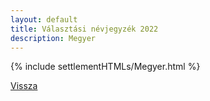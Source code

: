 ```yaml
---
layout: default
title: Választási névjegyzék 2022
description: Megyer
---
```


{% include settlementHTMLs/Megyer.html %}

[Vissza](./)